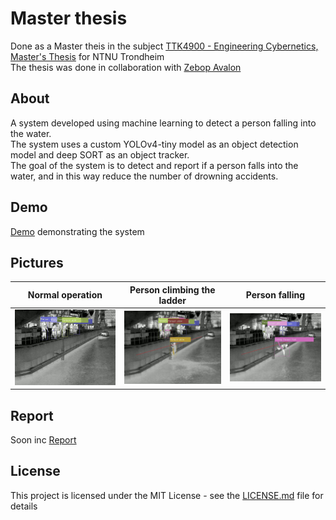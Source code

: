 # Master thesis
Done as a Master theis in the subject [TTK4900 - Engineering Cybernetics, Master's Thesis](https://www.ntnu.edu/studies/courses/TTK4900#tab=omEmnet) for NTNU Trondheim  
The thesis was done in collaboration with [Zebop Avalon](https://www.zebopavalon.com/pilot)

## About
A system developed using machine learning to detect a person falling into the water.  
The system uses a custom YOLOv4-tiny model as an object detection model and deep SORT as an object tracker.  
The goal of the system is to detect and report if a person falls into the water, and in this way reduce the number of drowning accidents. 

## Demo
[Demo](https://youtu.be/tMXxFmUmMcw) demonstrating the system

## Pictures
Normal operation | Person climbing the ladder | Person falling |
:-------------------------:|:-------------------------:|:-------------------------:
![](pictures/normal.png) | ![](pictures/personSlow.png)  | ![](pictures/fall.png)

## Report
Soon inc [Report]()

## License
This project is licensed under the MIT License - see the [LICENSE.md](https://github.com/dr0nn1/masterThesis/blob/main/LICENSE) file for details

